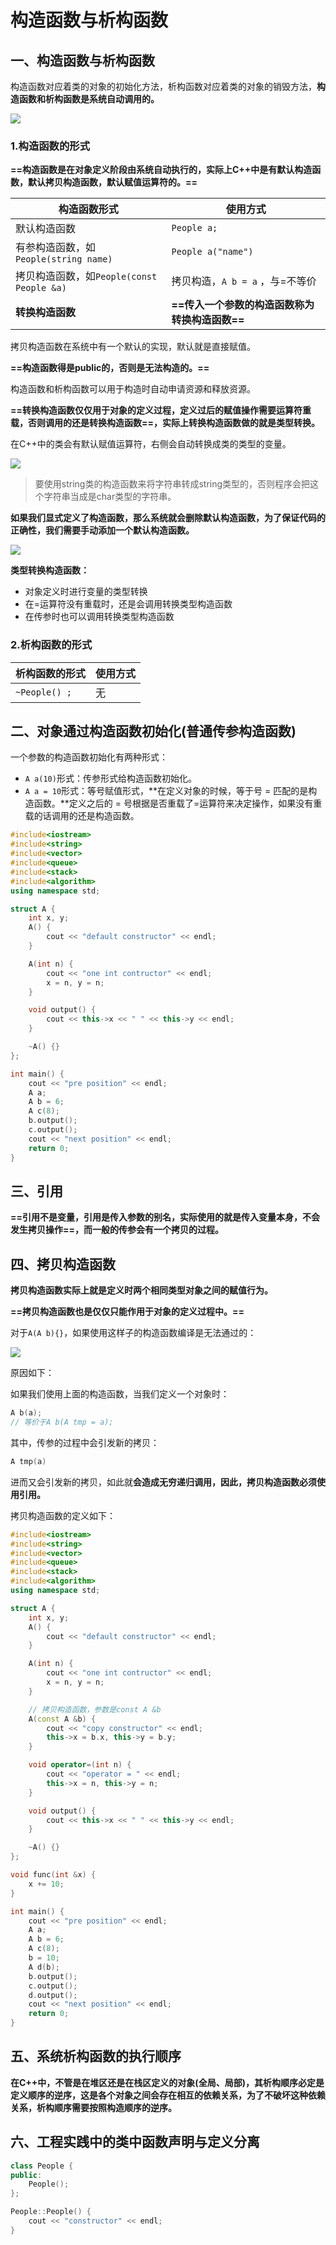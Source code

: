 # 构造函数与析构函数

## 一、构造函数与析构函数

构造函数对应着类的对象的初始化方法，析构函数对应着类的对象的销毁方法，**构造函数和析构函数是系统自动调用的。**

![](./constructor_destructor.png)

### 1.构造函数的形式

**==构造函数是在对象定义阶段由系统自动执行的，实际上C++中是有默认构造函数，默认拷贝构造函数，默认赋值运算符的。==**

| 构造函数形式                              | 使用方式                                       |
| ----------------------------------------- | ---------------------------------------------- |
| 默认构造函数                              | `People a;`                                    |
| 有参构造函数，如 `People(string name)`    | `People a("name")`                             |
| 拷贝构造函数，如`People(const People &a)` | 拷贝构造，`A b = a` ，与=不等价                |
| **转换构造函数**                          | **==传入一个参数的构造函数称为转换构造函数==** |

拷贝构造函数在系统中有一个默认的实现，默认就是直接赋值。

**==构造函数得是public的，否则是无法构造的。==**

构造函数和析构函数可以用于构造时自动申请资源和释放资源。

**==转换构造函数仅仅用于对象的定义过程，定义过后的赋值操作需要运算符重载，否则调用的还是转换构造函数==，实际上转换构造函数做的就是类型转换。**

在C++中的类会有默认赋值运算符，右侧会自动转换成类的类型的变量。

![](./change.png)

> 要使用string类的构造函数来将字符串转成string类型的，否则程序会把这个字符串当成是char类型的字符串。



**如果我们显式定义了构造函数，那么系统就会删除默认构造函数，为了保证代码的正确性，我们需要手动添加一个默认构造函数。**

![](./constructor.png)



**类型转换构造函数：**

+ 对象定义时进行变量的类型转换
+ 在=运算符没有重载时，还是会调用转换类型构造函数
+ 在传参时也可以调用转换类型构造函数



### 2.析构函数的形式

| 析构函数的形式 | 使用方式 |
| -------------- | -------- |
| `~People() ;`  | 无       |



## 二、对象通过构造函数初始化(普通传参构造函数)

一个参数的构造函数初始化有两种形式：

+ `A a(10)`形式：传参形式给构造函数初始化。
+ `A a = 10`形式：等号赋值形式，**在定义对象的时候，等于号 = 匹配的是构造函数。**定义之后的 = 号根据是否重载了=运算符来决定操作，如果没有重载的话调用的还是构造函数。

```c++
#include<iostream>
#include<string>
#include<vector>
#include<queue>
#include<stack>
#include<algorithm>
using namespace std;

struct A {
    int x, y;
    A() {
        cout << "default constructor" << endl;
    }

    A(int n) {
        cout << "one int contructor" << endl;
        x = n, y = n;
    }

    void output() {
        cout << this->x << " " << this->y << endl;
    }

    ~A() {}
};

int main() {
    cout << "pre position" << endl;
    A a;
    A b = 6;
    A c(8);
    b.output();
    c.output();
    cout << "next position" << endl;
    return 0;
}
```



## 三、引用

**==引用不是变量，引用是传入参数的别名，实际使用的就是传入变量本身，不会发生拷贝操作==，而一般的传参会有一个拷贝的过程。**



## 四、拷贝构造函数

**拷贝构造函数实际上就是定义时两个相同类型对象之间的赋值行为。**

**==拷贝构造函数也是仅仅只能作用于对象的定义过程中。==**

对于`A(A b){}`，如果使用这样子的构造函数编译是无法通过的：

![](./copy_construct.png)

原因如下：

如果我们使用上面的构造函数，当我们定义一个对象时：

```c++
A b(a);
// 等价于A b(A tmp = a);
```

其中，传参的过程中会引发新的拷贝：

```c++
A tmp(a)
```

进而又会引发新的拷贝，如此就**会造成无穷递归调用，因此，拷贝构造函数必须使用引用。**

拷贝构造函数的定义如下：

```c++
#include<iostream>
#include<string>
#include<vector>
#include<queue>
#include<stack>
#include<algorithm>
using namespace std;

struct A {
    int x, y;
    A() {
        cout << "default constructor" << endl;
    }

    A(int n) {
        cout << "one int contructor" << endl;
        x = n, y = n;
    }

    // 拷贝构造函数，参数是const A &b
    A(const A &b) {
        cout << "copy constructor" << endl;
        this->x = b.x, this->y = b.y;
    }

    void operator=(int n) {
        cout << "operator = " << endl;
        this->x = n, this->y = n;
    }

    void output() {
        cout << this->x << " " << this->y << endl;
    }

    ~A() {}
};

void func(int &x) {
    x += 10;
}

int main() {
    cout << "pre position" << endl;
    A a;
    A b = 6;
    A c(8);
    b = 10;
    A d(b);
    b.output();
    c.output();
    d.output();
    cout << "next position" << endl;
    return 0;
}
```



## 五、系统析构函数的执行顺序

**在C++中，不管是在堆区还是在栈区定义的对象(全局、局部)，其析构顺序必定是定义顺序的逆序，这是各个对象之间会存在相互的依赖关系，为了不破坏这种依赖关系，析构顺序需要按照构造顺序的逆序。**



## 六、工程实践中的类中函数声明与定义分离

```c++
class People {
public:
	People();
};

People::People() {
    cout << "constructor" << endl;
}
```

